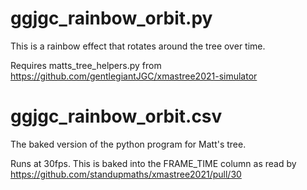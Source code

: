 # ggjgc_rainbow_orbit.py

This is a rainbow effect that rotates around the tree over time. 

Requires matts_tree_helpers.py from https://github.com/gentlegiantJGC/xmastree2021-simulator

# ggjgc_rainbow_orbit.csv

The baked version of the python program for Matt's tree.

Runs at 30fps. This is baked into the FRAME_TIME column as read by https://github.com/standupmaths/xmastree2021/pull/30